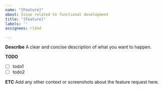 ```yaml
---
name: "[Feature]"
about: Issue related to functional development
title: "[Feature]"
labels: ''
assignees: rldnd

---
```


**Describe**
A clear and concise description of what you want to happen.

**TODO**

- [ ] todo1
- [ ] todo2

**ETC**
Add any other context or screenshots about the feature request here.
